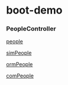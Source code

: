 # boot-demo

### PeopleController

[people](http:127.0.1:8080/people?name=tom&age=22)

[simPeople](http:127.0.1:8080/simpeople?name=tom&age=22)

[ormPeople](http:127.0.0.1:8080/ormpeople?name=tom&age=22)

[comPeople](http:127.0.0.1:8080/compeople?name=tom&age=22&address.province=jiangsu&address.city=nanjing)